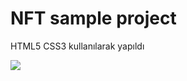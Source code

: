 <h1> NFT sample project </h1>
<p> HTML5 CSS3 kullanılarak yapıldı <p>

<img src="https://user-images.githubusercontent.com/88774171/213533748-d2d7de89-9dea-4944-895c-5e9ffbbea5e4.gif" />
